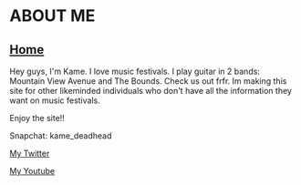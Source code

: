 # ABOUT ME
## [Home](index.md)

Hey guys, I'm Kame. I love music festivals. I play guitar in 2 bands: Mountain View Avenue and The Bounds. Check us out frfr.          Im making this site for other likeminded individuals who don't have all the information they want on music festivals. 

Enjoy the site!!



Snapchat: kame_deadhead

[My Twitter](https://twitter.com/Forgotten_Fight)

[My Youtube](https://www.youtube.com/channel/UCIm55K9C27tmkAj6DtWhP0w?view_as=subscriber)
